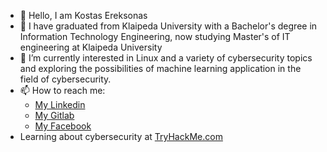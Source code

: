 - 👋 Hello, I am Kostas Ereksonas
- 👀 I have graduated from Klaipeda University with a Bachelor's degree in Information Technology Engineering, now studying Master's of IT engineering at Klaipeda University 
- 🌱 I’m currently interested in Linux and a variety of cybersecurity topics and exploring the possibilities of machine learning application in the field of cybersecurity.
- 📫 How to reach me:
  - [My Linkedin](https://www.linkedin.com/in/kostasereksonas/)
  - [My Gitlab](https://gitlab.com/k.ereksonas/)
  - [My Facebook](https://www.facebook.com/kostas.ereksonas/)
- Learning about cybersecurity at [TryHackMe.com](https://tryhackme.com)

